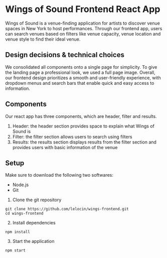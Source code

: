 # Wings of Sound Frontend React App
Wings of Sound is a venue-finding application for artists to discover venue spaces in New York to host performances. Through our frontend app, users can search venues based on filters like venue capacity, venue location and venue style to find their ideal venue. 

## Design decisions & technical choices 
We consolidated all components onto a single page for simplicity. To give the landing page a professional look, we used a full page image. Overall, our frontend design prioritizes a smooth and user-friendly experience, with dropdown menus and search bars that enable quick and easy access to information.

## Components 
Our react app has three components, which are header, filter and results. 
1. Header: the header section provides space to explain what Wings of Sound is 
2. Filter: the filter section allows users to search using filters
3. Results: the results section displays results from the filter section and provides users with basic information of the venue

## Setup
Make sure to download the following two softwares: 
- Node.js 
- Git

1. Clone the git repository
```
git clone https://github.com/lelocin/wings-frontend.git
cd wings-frontend
```
2. Install dependencies
```
npm install
```
3. Start the application
```
npm start
```
